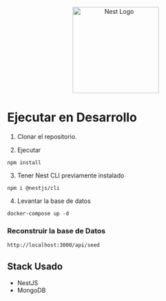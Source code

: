 <p align="center">
  <a href="http://nestjs.com/" target="blank"><img src="https://nestjs.com/img/logo-small.svg" width="200" alt="Nest Logo" /></a>
</p>

# Ejecutar en Desarrollo

1. Clonar el repositorio.

2. Ejecutar

```
npm install
```

3. Tener Nest CLI previamente instalado

```
npm i @nestjs/cli
```

4. Levantar la base de datos

```
docker-compose up -d
```

### Reconstruir la base de Datos

```
http://localhost:3000/api/seed
```

## Stack Usado

- NestJS
- MongoDB
